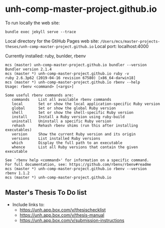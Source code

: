 # unh-comp-master-project.github.io

To run locally the web site: 
```
bundle exec jekyll serve --trace
```

Local directory for the GtiHub Pages web site:
`/Users/mcs/master-projects-theses/unh-comp-master-project.github.io`
Local port: localhost:4000

Currently installed: ruby, bunlder, rbenv
```
mcs (master) unh-comp-master-project.github.io bundler --version
Bundler version 2.1.4
mcs (master *) unh-comp-master-project.github.io ruby -v
ruby 2.6.3p62 (2019-04-16 revision 67580) [x86_64-darwin18]
mcs (master *) unh-comp-master-project.github.io rbenv --help
Usage: rbenv <command> [<args>]

Some useful rbenv commands are:
   commands    List all available rbenv commands
   local       Set or show the local application-specific Ruby version
   global      Set or show the global Ruby version
   shell       Set or show the shell-specific Ruby version
   install     Install a Ruby version using ruby-build
   uninstall   Uninstall a specific Ruby version
   rehash      Rehash rbenv shims (run this after installing executables)
   version     Show the current Ruby version and its origin
   versions    List installed Ruby versions
   which       Display the full path to an executable
   whence      List all Ruby versions that contain the given executable

See `rbenv help <command>' for information on a specific command.
For full documentation, see: https://github.com/rbenv/rbenv#readme
mcs (master *) unh-comp-master-project.github.io rbenv --version
rbenv 1.1.2
mcs (master *) unh-comp-master-project.github.io 
```

## Master's Thesis To Do list
* Include links to:
   * https://unh.app.box.com/v/thesischecklist
   * https://unh.app.box.com/v/thesis-manual
   * https://unh.app.box.com/v/submission-instructions
   



